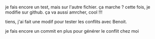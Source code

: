 je fais encore un test, mais sur l'autre fichier. ça marche ?
cette fois, je modifie sur github. ça va aussi amrcher, cool !!!

tiens, j'ai fait une modif pour tester les conflits avec Benoit. 

je fais encore un commit en plus pour générer le conflit chez moi